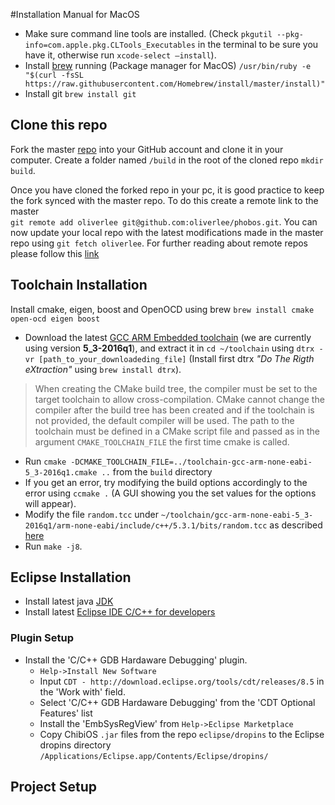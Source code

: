 #Installation Manual for MacOS

* Make sure command line tools are installed. (Check `pkgutil --pkg-info=com.apple.pkg.CLTools_Executables` in the terminal to be sure you have it, otherwise run `xcode-select –install`).
* Install [brew](http://brew.sh/) running (Package manager for MacOS) 
`/usr/bin/ruby -e "$(curl -fsSL https://raw.githubusercontent.com/Homebrew/install/master/install)"`
* Install git 
`brew install git`

## Clone this repo

Fork the master [repo](https://github.com/oliverlee/phobos) into your GitHub account and clone it in your computer. Create a folder named `/build` in the root of the cloned repo `mkdir build`. 

Once you have cloned the forked repo in your pc, it is good practice to keep the fork synced with the master repo. To do this create a remote link to the master   
`git remote add oliverlee git@github.com:oliverlee/phobos.git`. 
You can now update your local repo with the latest modifications made in the master repo using `git fetch oliverlee`. For further reading about remote repos please follow this [link](https://git-scm.com/book/en/v2/Git-Basics-Working-with-Remotes)

## Toolchain Installation 
 Install cmake, eigen, boost and OpenOCD using brew 
`brew install cmake open-ocd eigen boost`

* Download the latest [GCC ARM Embedded toolchain](https://launchpad.net/gcc-arm-embedded/5.0/5-2016-q1-update/+download/gcc-arm-none-eabi-5_3-2016q1-20160330-mac.tar.bz2) (we are currently using version **5_3-2016q1**), and extract it in `cd ~/toolchain` using `dtrx -vr [path_to_your_downloadeding_file]` (Install first dtrx _"Do The Rigth eXtraction"_ using `brew install dtrx`).

> When creating the CMake build tree, the compiler must be set to the target toolchain to allow cross-compilation. CMake cannot change the compiler after the build tree has been created and if the toolchain is not provided, the default compiler will be used. The path to the toolchain must be defined in a CMake script file and passed as in the argument `CMAKE_TOOLCHAIN_FILE` the first time cmake is called.

* Run `cmake -DCMAKE_TOOLCHAIN_FILE=../toolchain-gcc-arm-none-eabi-5_3-2016q1.cmake ..` from the `build` directory
* If you get an error, try modifying the build options accordingly to the error  using `ccmake .` (A GUI showing you the set values for the options will appear).
* Modify the file `random.tcc` under `~/toolchain/gcc-arm-none-eabi-5_3-2016q1/arm-none-eabi/include/c++/5.3.1/bits/random.tcc` as described [here](https://gcc.gnu.org/bugzilla/attachment.cgi?id=36237&action=diff)
* Run `make -j8`.

## Eclipse Installation

* Install latest java [JDK](http://www.oracle.com/technetwork/java/javase/downloads/jdk8-downloads-2133151.html)
* Install latest [Eclipse IDE C/C++ for developers](http://www.eclipse.org/downloads/download.php?file=/technology/epp/downloads/release/mars/2/eclipse-cpp-mars-2-macosx-cocoa-x86_64.tar.gz) 

### Plugin Setup

* Install the 'C/C++ GDB Hardaware Debugging' plugin. 
    * `Help->Install New Software`
    * Input `CDT - http://download.eclipse.org/tools/cdt/releases/8.5` in the 'Work with' field.
    * Select 'C/C++ GDB Hardaware Debugging' from the 'CDT Optional Features' list
    * Install the 'EmbSysRegView' from `Help->Eclipse Marketplace`
    * Copy ChibiOS `.jar` files from the repo `eclipse/dropins` to the Eclipse dropins directory `/Applications/Eclipse.app/Contents/Eclipse/dropins/`

## Project Setup 


